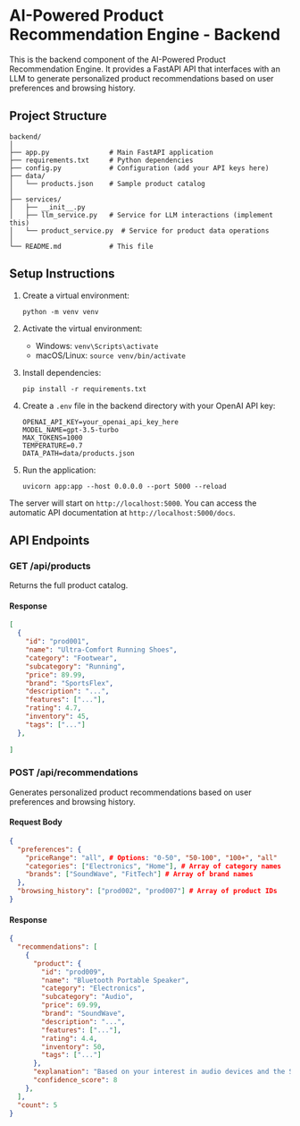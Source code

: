 # AI-Powered Product Recommendation Engine - Backend

This is the backend component of the AI-Powered Product Recommendation Engine. It provides a FastAPI API that interfaces with an LLM to generate personalized product recommendations based on user preferences and browsing history.

## Project Structure

```
backend/
│
├── app.py               # Main FastAPI application
├── requirements.txt     # Python dependencies
├── config.py            # Configuration (add your API keys here)
├── data/
│   └── products.json    # Sample product catalog
│
├── services/
│   ├── __init__.py
│   ├── llm_service.py   # Service for LLM interactions (implement this)
│   └── product_service.py  # Service for product data operations
│
└── README.md            # This file
```

## Setup Instructions

1. Create a virtual environment:
   ```
   python -m venv venv
   ```

2. Activate the virtual environment:
   - Windows: `venv\Scripts\activate`
   - macOS/Linux: `source venv/bin/activate`

3. Install dependencies:
   ```
   pip install -r requirements.txt
   ```

4. Create a `.env` file in the backend directory with your OpenAI API key:
   ```
   OPENAI_API_KEY=your_openai_api_key_here
   MODEL_NAME=gpt-3.5-turbo
   MAX_TOKENS=1000
   TEMPERATURE=0.7
   DATA_PATH=data/products.json
   ```

5. Run the application:
   ```
   uvicorn app:app --host 0.0.0.0 --port 5000 --reload
   ```

The server will start on `http://localhost:5000`. You can access the automatic API documentation at `http://localhost:5000/docs`.

## API Endpoints

### GET /api/products
Returns the full product catalog.

#### Response
```json
[
  {
    "id": "prod001",
    "name": "Ultra-Comfort Running Shoes",
    "category": "Footwear",
    "subcategory": "Running",
    "price": 89.99,
    "brand": "SportsFlex",
    "description": "...",
    "features": ["..."],
    "rating": 4.7,
    "inventory": 45,
    "tags": ["..."]
  },
  
]
```

### POST /api/recommendations
Generates personalized product recommendations based on user preferences and browsing history.

#### Request Body
```json
{
  "preferences": {
    "priceRange": "all", # Options: "0-50", "50-100", "100+", "all"
    "categories": ["Electronics", "Home"], # Array of category names
    "brands": ["SoundWave", "FitTech"] # Array of brand names
  },
  "browsing_history": ["prod002", "prod007"] # Array of product IDs
}
```

#### Response
```json
{
  "recommendations": [
    {
      "product": {
        "id": "prod009",
        "name": "Bluetooth Portable Speaker",
        "category": "Electronics",
        "subcategory": "Audio",
        "price": 69.99,
        "brand": "SoundWave",
        "description": "...",
        "features": ["..."],
        "rating": 4.4,
        "inventory": 50,
        "tags": ["..."]
      },
      "explanation": "Based on your interest in audio devices and the SoundWave brand...",
      "confidence_score": 8
    },
  ],
  "count": 5
}
```




